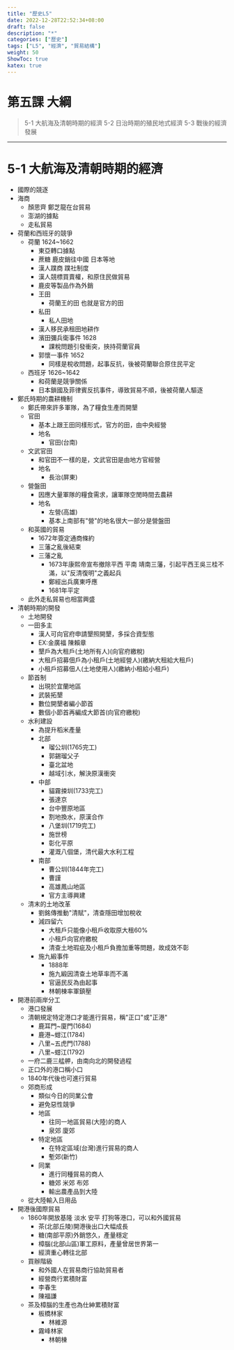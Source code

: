 ```yaml
---
title: "歷史L5"
date: 2022-12-28T22:52:34+08:00
draft: false
description: "*"
categories: ["歷史"]
tags: ["L5", "經濟", "貿易結構"]
weight: 50
ShowToc: true
katex: true
---
```

# 第五課 大綱
> 5-1 大航海及清朝時期的經濟
> 5-2 日治時期的殖民地式經濟
> 5-3 戰後的經濟發展
------------
# 5-1 大航海及清朝時期的經濟
 - 國際的競逐
 - 海商
   - 顏思齊 鄭芝龍在台貿易
   - 澎湖的據點
   - 走私貿易
 - 荷蘭和西班牙的競爭
   - 荷蘭 1624~1662
     - 東亞轉口據點
     - 蔗糖 鹿皮銷往中國 日本等地
     - 漢人蹼商 蹼社制度
     - 漢人競標買賣權，和原住民做貿易
     - 鹿皮等製品作為外銷
     - 王田
       - 荷蘭王的田 也就是官方的田
     - 私田
       - 私人田地
     - 漢人移民承租田地耕作
     - 濱田彌兵衛事件 1628
       - 課稅問題引發衝突，挾持荷蘭官員
     - 郭懷一事件 1652
       - 同樣是稅收問題，起事反抗，後被荷蘭聯合原住民平定
   - 西班牙 1626~1642
     - 和荷蘭是競爭關係
     - 日本鎖國及菲律賓反抗事件，導致貿易不順，後被荷蘭人驅逐
 - 鄭氏時期的農耕機制
   - 鄭氏帶來許多軍隊，為了糧食生產而開墾
   - 官田
     - 基本上跟王田同樣形式，官方的田，由中央經營
     - 地名
       - 官田(台南)
   - 文武官田
     - 和官田不一樣的是，文武官田是由地方官經營
     - 地名
       - 長治(屏東)
   - 營盤田
     - 因應大量軍隊的糧食需求，讓軍隊空閒時間去農耕
     - 地名
       - 左營(高雄)
       - 基本上南部有"營"的地名很大一部分是營盤田
   - 和英國的貿易
     - 1672年簽定通商條約
     - 三藩之亂後結束
     - 三藩之亂
       - 1673年康熙帝宣布撤除平西 平南 靖南三藩，引起平西王吳三桂不滿，以"反清復明"之義起兵
       - 鄭經出兵廣東呼應
       - 1681年平定
   - 此外走私貿易也相當興盛
 - 清朝時期的開發
   - 土地開發
   - 一田多主
     - 漢人可向官府申請墾照開墾，多採合資型態
     - EX:金廣福 陳賴章
     - 墾戶為大租戶(土地所有人)(向官府繳稅)
     - 大租戶招募佃戶為小租戶(土地經營人)(繳納大租給大租戶)
     - 小租戶招募佃人(土地使用人)(繳納小租給小租戶)
   - 節首制
     - 出現於宜蘭地區
     - 武裝拓墾
     - 數位開墾者編小節首
     - 數個小節首再編成大節首(向官府繳稅)
   - 水利建設
     - 為提升稻米產量
     - 北部
       - 瑠公圳(1765完工)
       - 郭錫瑠父子
       - 臺北盆地
       - 越域引水，解決原漢衝突
     - 中部
       - 貓霧捒圳(1733完工)
       - 張達京
       - 台中豐原地區
       - 割地換水，原漢合作
       - 八堡圳(1719完工)
       - 施世榜
       - 彰化平原
       - 灌溉八個堡，清代最大水利工程
     - 南部
       - 曹公圳(1844年完工)
       - 曹謹
       - 高雄鳳山地區
       - 官方主導興建
   - 清末的土地改革
     - 劉銘傳推動"清賦"，清查隱田增加稅收
     - 減四留六
       - 大租戶只能像小租戶收取原大租60%
       - 小租戶向官府繳稅
       - 清查土地瑕疵及小租戶負擔加重等問題，故成效不彰
     - 施九緞事件
       - 1888年
       - 施九緞因清查土地草率而不滿
       - 官逼民反為由起事
       - 林朝棟率軍鎮壓
  - 開港前兩岸分工
    - 港口發展
    - 清朝規定特定港口才能進行貿易，稱"正口"或"正港"
      - 鹿耳門~廈門(1684)
      - 鹿港~蚶江(1784)
      - 八里~五虎門(1788)
      - 八里~蚶江(1792)
    - 一府二鹿三艋舺，由南向北的開發過程
    - 正口外的港口稱小口
    - 1840年代後也可進行貿易
    - 郊商形成
      - 類似今日的同業公會
      - 避免惡性競爭
      - 地區
        - 往同一地區貿易(大陸)的商人
        - 泉郊 廈郊
      - 特定地區
        - 在特定區域(台灣)進行貿易的商人
        - 塹郊(新竹)
      - 同業
        - 進行同種貿易的商人
        - 糖郊 米郊 布郊
        - 輸出農產品到大陸
    - 從大陸輸入日用品
 - 開港後國際貿易
   - 1860年開放基隆 淡水 安平 打狗等港口，可以和外國貿易
     - 茶(北部丘陵)開港後出口大幅成長
     - 糖(南部平原)外銷悠久，產量穩定
     - 樟腦(北部山區)軍工原料，產量曾居世界第一
     - 經濟重心轉往北部
   - 買辦階級
     - 和外國人在貿易商行協助貿易者
     - 經營商行累積財富
     - 李春生
     - 陳福謙
   - 茶及樟腦的生產也為仕紳累積財富
     - 板橋林家 
       - 林維源
     - 霧峰林家
       - 林朝棟 
